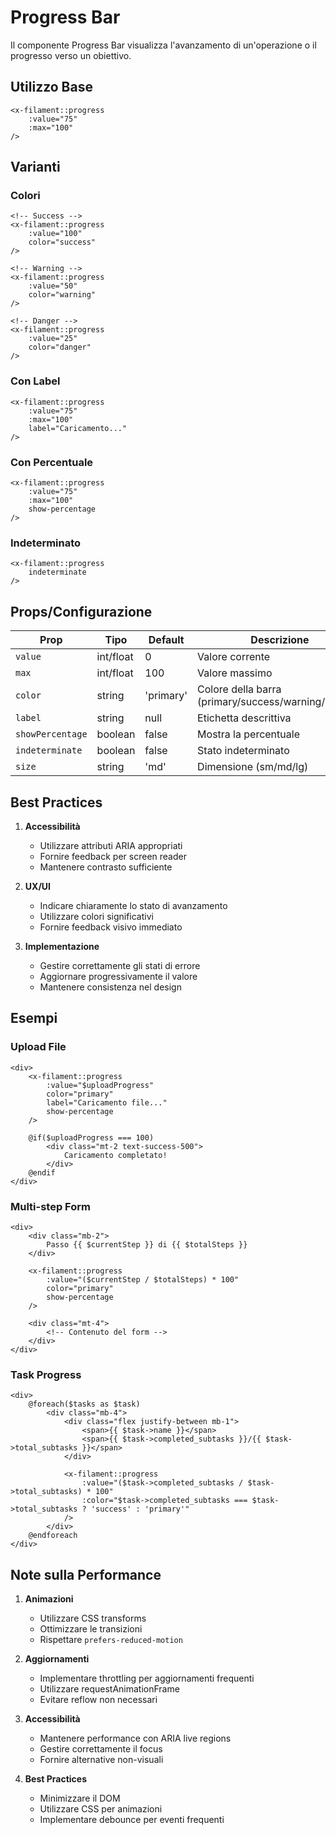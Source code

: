 # Progress Bar

Il componente Progress Bar visualizza l'avanzamento di un'operazione o il progresso verso un obiettivo.

## Utilizzo Base

```blade
<x-filament::progress
    :value="75"
    :max="100"
/>
```

## Varianti

### Colori
```blade
<!-- Success -->
<x-filament::progress
    :value="100"
    color="success"
/>

<!-- Warning -->
<x-filament::progress
    :value="50"
    color="warning"
/>

<!-- Danger -->
<x-filament::progress
    :value="25"
    color="danger"
/>
```

### Con Label
```blade
<x-filament::progress
    :value="75"
    :max="100"
    label="Caricamento..."
/>
```

### Con Percentuale
```blade
<x-filament::progress
    :value="75"
    :max="100"
    show-percentage
/>
```

### Indeterminato
```blade
<x-filament::progress
    indeterminate
/>
```

## Props/Configurazione

| Prop | Tipo | Default | Descrizione |
|------|------|---------|-------------|
| `value` | int/float | 0 | Valore corrente |
| `max` | int/float | 100 | Valore massimo |
| `color` | string | 'primary' | Colore della barra (primary/success/warning/danger) |
| `label` | string | null | Etichetta descrittiva |
| `showPercentage` | boolean | false | Mostra la percentuale |
| `indeterminate` | boolean | false | Stato indeterminato |
| `size` | string | 'md' | Dimensione (sm/md/lg) |

## Best Practices

1. **Accessibilità**
   - Utilizzare attributi ARIA appropriati
   - Fornire feedback per screen reader
   - Mantenere contrasto sufficiente

2. **UX/UI**
   - Indicare chiaramente lo stato di avanzamento
   - Utilizzare colori significativi
   - Fornire feedback visivo immediato

3. **Implementazione**
   - Gestire correttamente gli stati di errore
   - Aggiornare progressivamente il valore
   - Mantenere consistenza nel design

## Esempi

### Upload File
```blade
<div>
    <x-filament::progress
        :value="$uploadProgress"
        color="primary"
        label="Caricamento file..."
        show-percentage
    />
    
    @if($uploadProgress === 100)
        <div class="mt-2 text-success-500">
            Caricamento completato!
        </div>
    @endif
</div>
```

### Multi-step Form
```blade
<div>
    <div class="mb-2">
        Passo {{ $currentStep }} di {{ $totalSteps }}
    </div>
    
    <x-filament::progress
        :value="($currentStep / $totalSteps) * 100"
        color="primary"
        show-percentage
    />
    
    <div class="mt-4">
        <!-- Contenuto del form -->
    </div>
</div>
```

### Task Progress
```blade
<div>
    @foreach($tasks as $task)
        <div class="mb-4">
            <div class="flex justify-between mb-1">
                <span>{{ $task->name }}</span>
                <span>{{ $task->completed_subtasks }}/{{ $task->total_subtasks }}</span>
            </div>
            
            <x-filament::progress
                :value="($task->completed_subtasks / $task->total_subtasks) * 100"
                :color="$task->completed_subtasks === $task->total_subtasks ? 'success' : 'primary'"
            />
        </div>
    @endforeach
</div>
```

## Note sulla Performance

1. **Animazioni**
   - Utilizzare CSS transforms
   - Ottimizzare le transizioni
   - Rispettare `prefers-reduced-motion`

2. **Aggiornamenti**
   - Implementare throttling per aggiornamenti frequenti
   - Utilizzare requestAnimationFrame
   - Evitare reflow non necessari

3. **Accessibilità**
   - Mantenere performance con ARIA live regions
   - Gestire correttamente il focus
   - Fornire alternative non-visuali

4. **Best Practices**
   - Minimizzare il DOM
   - Utilizzare CSS per animazioni
   - Implementare debounce per eventi frequenti 
